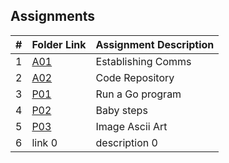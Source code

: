 ##  Assignments

|   #   | Folder Link | Assignment Description |
| :---: | ----------- | ---------------------- |
|   1   | [A01](link)      | Establishing Comms  |
|   2   | [A02](link)      | Code Repository  |
|   3   | [P01](https://github.com/baogtrang/4143-PLC/tree/main/Assignments/P01)      | Run a Go program       |
|   4   | [P02](https://github.com/baogtrang/4143-PLC/tree/main/Assignments/P02)      | Baby steps           |
|   5   | [P03](https://github.com/baogtrang/4143-PLC/tree/main/Assignments/P03)      | Image Ascii Art          |
|   6   | link 0      | description 0          |
